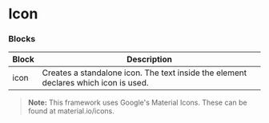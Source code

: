 # Icon

### Blocks

| Block | Description                                                                         |
| ----- | ----------------------------------------------------------------------------------- |
| icon  | Creates a standalone icon. The text inside the element declares which icon is used. |

> **Note:** This framework uses Google's Material Icons. These can be found at material.io/icons.